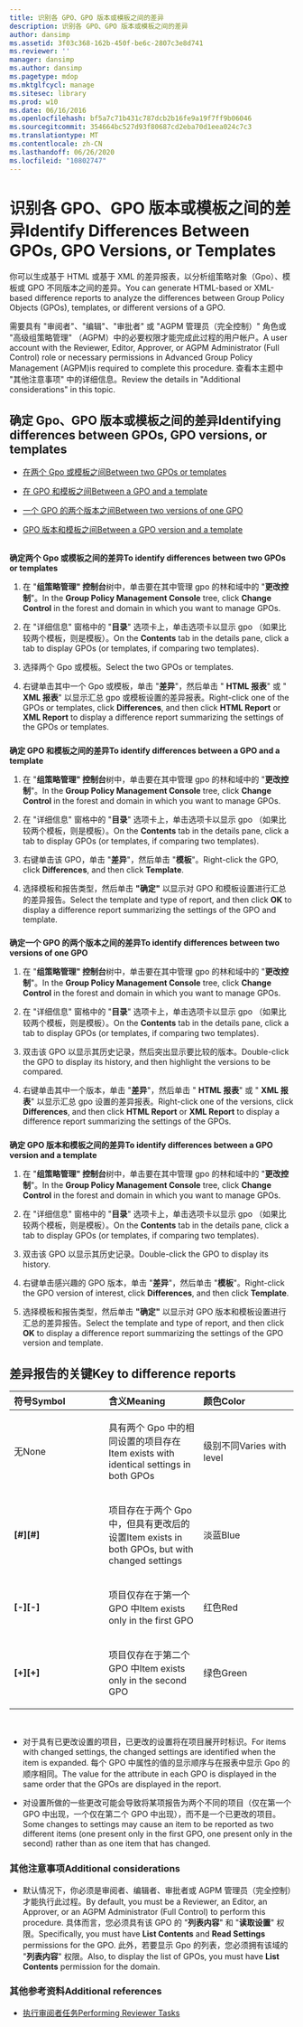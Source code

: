 ```yaml
---
title: 识别各 GPO、GPO 版本或模板之间的差异
description: 识别各 GPO、GPO 版本或模板之间的差异
author: dansimp
ms.assetid: 3f03c368-162b-450f-be6c-2807c3e8d741
ms.reviewer: ''
manager: dansimp
ms.author: dansimp
ms.pagetype: mdop
ms.mktglfcycl: manage
ms.sitesec: library
ms.prod: w10
ms.date: 06/16/2016
ms.openlocfilehash: bf5a7c71b431c787dcb2b16fe9a19f7ff9b06046
ms.sourcegitcommit: 354664bc527d93f80687cd2eba70d1eea024c7c3
ms.translationtype: MT
ms.contentlocale: zh-CN
ms.lasthandoff: 06/26/2020
ms.locfileid: "10802747"
---
```

# <span data-ttu-id="44368-103">识别各 GPO、GPO 版本或模板之间的差异</span><span class="sxs-lookup"><span data-stu-id="44368-103">Identify Differences Between GPOs, GPO Versions, or Templates</span></span>


<span data-ttu-id="44368-104">你可以生成基于 HTML 或基于 XML 的差异报表，以分析组策略对象（Gpo）、模板或 GPO 不同版本之间的差异。</span><span class="sxs-lookup"><span data-stu-id="44368-104">You can generate HTML-based or XML-based difference reports to analyze the differences between Group Policy Objects (GPOs), templates, or different versions of a GPO.</span></span>

<span data-ttu-id="44368-105">需要具有 "审阅者"、"编辑"、"审批者" 或 "AGPM 管理员（完全控制）" 角色或 "高级组策略管理" （AGPM）中的必要权限才能完成此过程的用户帐户。</span><span class="sxs-lookup"><span data-stu-id="44368-105">A user account with the Reviewer, Editor, Approver, or AGPM Administrator (Full Control) role or necessary permissions in Advanced Group Policy Management (AGPM)is required to complete this procedure.</span></span> <span data-ttu-id="44368-106">查看本主题中 "其他注意事项" 中的详细信息。</span><span class="sxs-lookup"><span data-stu-id="44368-106">Review the details in "Additional considerations" in this topic.</span></span>

## <span data-ttu-id="44368-107">确定 Gpo、GPO 版本或模板之间的差异</span><span class="sxs-lookup"><span data-stu-id="44368-107">Identifying differences between GPOs, GPO versions, or templates</span></span>


-   [<span data-ttu-id="44368-108">在两个 Gpo 或模板之间</span><span class="sxs-lookup"><span data-stu-id="44368-108">Between two GPOs or templates</span></span>](#bkmk-two-gpos)

-   [<span data-ttu-id="44368-109">在 GPO 和模板之间</span><span class="sxs-lookup"><span data-stu-id="44368-109">Between a GPO and a template</span></span>](#bkmk-gpo-and-template)

-   [<span data-ttu-id="44368-110">一个 GPO 的两个版本之间</span><span class="sxs-lookup"><span data-stu-id="44368-110">Between two versions of one GPO</span></span>](#bkmk-two-versions)

-   [<span data-ttu-id="44368-111">GPO 版本和模板之间</span><span class="sxs-lookup"><span data-stu-id="44368-111">Between a GPO version and a template</span></span>](#bkmk-gpo-version-and-template)

## <a href="" id="bkmk-two-gpos"></a>


**<span data-ttu-id="44368-112">确定两个 Gpo 或模板之间的差异</span><span class="sxs-lookup"><span data-stu-id="44368-112">To identify differences between two GPOs or templates</span></span>**

1.  <span data-ttu-id="44368-113">在 "**组策略管理" 控制台**树中，单击要在其中管理 gpo 的林和域中的 "**更改控制**"。</span><span class="sxs-lookup"><span data-stu-id="44368-113">In the **Group Policy Management Console** tree, click **Change Control** in the forest and domain in which you want to manage GPOs.</span></span>

2.  <span data-ttu-id="44368-114">在 "详细信息" 窗格中的 "**目录**" 选项卡上，单击选项卡以显示 gpo （如果比较两个模板，则是模板）。</span><span class="sxs-lookup"><span data-stu-id="44368-114">On the **Contents** tab in the details pane, click a tab to display GPOs (or templates, if comparing two templates).</span></span>

3.  <span data-ttu-id="44368-115">选择两个 Gpo 或模板。</span><span class="sxs-lookup"><span data-stu-id="44368-115">Select the two GPOs or templates.</span></span>

4.  <span data-ttu-id="44368-116">右键单击其中一个 Gpo 或模板，单击 "**差异**"，然后单击 " **HTML 报表**" 或 " **XML 报表**" 以显示汇总 gpo 或模板设置的差异报表。</span><span class="sxs-lookup"><span data-stu-id="44368-116">Right-click one of the GPOs or templates, click **Differences**, and then click **HTML Report** or **XML Report** to display a difference report summarizing the settings of the GPOs or templates.</span></span>

### <a href="" id="bkmk-gpo-and-template"></a>

**<span data-ttu-id="44368-117">确定 GPO 和模板之间的差异</span><span class="sxs-lookup"><span data-stu-id="44368-117">To identify differences between a GPO and a template</span></span>**

1.  <span data-ttu-id="44368-118">在 "**组策略管理" 控制台**树中，单击要在其中管理 gpo 的林和域中的 "**更改控制**"。</span><span class="sxs-lookup"><span data-stu-id="44368-118">In the **Group Policy Management Console** tree, click **Change Control** in the forest and domain in which you want to manage GPOs.</span></span>

2.  <span data-ttu-id="44368-119">在 "详细信息" 窗格中的 "**目录**" 选项卡上，单击选项卡以显示 gpo （如果比较两个模板，则是模板）。</span><span class="sxs-lookup"><span data-stu-id="44368-119">On the **Contents** tab in the details pane, click a tab to display GPOs (or templates, if comparing two templates).</span></span>

3.  <span data-ttu-id="44368-120">右键单击该 GPO，单击 "**差异**"，然后单击 "**模板**"。</span><span class="sxs-lookup"><span data-stu-id="44368-120">Right-click the GPO, click **Differences**, and then click **Template**.</span></span>

4.  <span data-ttu-id="44368-121">选择模板和报告类型，然后单击 **"确定"** 以显示对 GPO 和模板设置进行汇总的差异报告。</span><span class="sxs-lookup"><span data-stu-id="44368-121">Select the template and type of report, and then click **OK** to display a difference report summarizing the settings of the GPO and template.</span></span>

### <a href="" id="bkmk-two-versions"></a>

**<span data-ttu-id="44368-122">确定一个 GPO 的两个版本之间的差异</span><span class="sxs-lookup"><span data-stu-id="44368-122">To identify differences between two versions of one GPO</span></span>**

1.  <span data-ttu-id="44368-123">在 "**组策略管理" 控制台**树中，单击要在其中管理 gpo 的林和域中的 "**更改控制**"。</span><span class="sxs-lookup"><span data-stu-id="44368-123">In the **Group Policy Management Console** tree, click **Change Control** in the forest and domain in which you want to manage GPOs.</span></span>

2.  <span data-ttu-id="44368-124">在 "详细信息" 窗格中的 "**目录**" 选项卡上，单击选项卡以显示 gpo （如果比较两个模板，则是模板）。</span><span class="sxs-lookup"><span data-stu-id="44368-124">On the **Contents** tab in the details pane, click a tab to display GPOs (or templates, if comparing two templates).</span></span>

3.  <span data-ttu-id="44368-125">双击该 GPO 以显示其历史记录，然后突出显示要比较的版本。</span><span class="sxs-lookup"><span data-stu-id="44368-125">Double-click the GPO to display its history, and then highlight the versions to be compared.</span></span>

4.  <span data-ttu-id="44368-126">右键单击其中一个版本，单击 "**差异**"，然后单击 " **HTML 报表**" 或 " **XML 报表**" 以显示汇总 gpo 设置的差异报表。</span><span class="sxs-lookup"><span data-stu-id="44368-126">Right-click one of the versions, click **Differences**, and then click **HTML Report** or **XML Report** to display a difference report summarizing the settings of the GPOs.</span></span>

### <a href="" id="bkmk-gpo-version-and-template"></a>

**<span data-ttu-id="44368-127">确定 GPO 版本和模板之间的差异</span><span class="sxs-lookup"><span data-stu-id="44368-127">To identify differences between a GPO version and a template</span></span>**

1.  <span data-ttu-id="44368-128">在 "**组策略管理" 控制台**树中，单击要在其中管理 gpo 的林和域中的 "**更改控制**"。</span><span class="sxs-lookup"><span data-stu-id="44368-128">In the **Group Policy Management Console** tree, click **Change Control** in the forest and domain in which you want to manage GPOs.</span></span>

2.  <span data-ttu-id="44368-129">在 "详细信息" 窗格中的 "**目录**" 选项卡上，单击选项卡以显示 gpo （如果比较两个模板，则是模板）。</span><span class="sxs-lookup"><span data-stu-id="44368-129">On the **Contents** tab in the details pane, click a tab to display GPOs (or templates, if comparing two templates).</span></span>

3.  <span data-ttu-id="44368-130">双击该 GPO 以显示其历史记录。</span><span class="sxs-lookup"><span data-stu-id="44368-130">Double-click the GPO to display its history.</span></span>

4.  <span data-ttu-id="44368-131">右键单击感兴趣的 GPO 版本，单击 "**差异**"，然后单击 "**模板**"。</span><span class="sxs-lookup"><span data-stu-id="44368-131">Right-click the GPO version of interest, click **Differences**, and then click **Template**.</span></span>

5.  <span data-ttu-id="44368-132">选择模板和报告类型，然后单击 **"确定"** 以显示对 GPO 版本和模板设置进行汇总的差异报告。</span><span class="sxs-lookup"><span data-stu-id="44368-132">Select the template and type of report, and then click **OK** to display a difference report summarizing the settings of the GPO version and template.</span></span>

## <span data-ttu-id="44368-133">差异报告的关键</span><span class="sxs-lookup"><span data-stu-id="44368-133">Key to difference reports</span></span>


<table>
<colgroup>
<col width="33%" />
<col width="33%" />
<col width="33%" />
</colgroup>
<thead>
<tr class="header">
<th align="left"><span data-ttu-id="44368-134">符号</span><span class="sxs-lookup"><span data-stu-id="44368-134">Symbol</span></span></th>
<th align="left"><span data-ttu-id="44368-135">含义</span><span class="sxs-lookup"><span data-stu-id="44368-135">Meaning</span></span></th>
<th align="left"><span data-ttu-id="44368-136">颜色</span><span class="sxs-lookup"><span data-stu-id="44368-136">Color</span></span></th>
</tr>
</thead>
<tbody>
<tr class="odd">
<td align="left"><p><span data-ttu-id="44368-137">无</span><span class="sxs-lookup"><span data-stu-id="44368-137">None</span></span></p></td>
<td align="left"><p><span data-ttu-id="44368-138">具有两个 Gpo 中的相同设置的项目存在</span><span class="sxs-lookup"><span data-stu-id="44368-138">Item exists with identical settings in both GPOs</span></span></p></td>
<td align="left"><p><span data-ttu-id="44368-139">级别不同</span><span class="sxs-lookup"><span data-stu-id="44368-139">Varies with level</span></span></p></td>
</tr>
<tr class="even">
<td align="left"><p><strong><span data-ttu-id="44368-140">[#]</span><span class="sxs-lookup"><span data-stu-id="44368-140">[#]</span></span></strong></p></td>
<td align="left"><p><span data-ttu-id="44368-141">项目存在于两个 Gpo 中，但具有更改后的设置</span><span class="sxs-lookup"><span data-stu-id="44368-141">Item exists in both GPOs, but with changed settings</span></span></p></td>
<td align="left"><p><span data-ttu-id="44368-142">淡蓝</span><span class="sxs-lookup"><span data-stu-id="44368-142">Blue</span></span></p></td>
</tr>
<tr class="odd">
<td align="left"><p><strong><span data-ttu-id="44368-143">[-]</span><span class="sxs-lookup"><span data-stu-id="44368-143">[-]</span></span></strong></p></td>
<td align="left"><p><span data-ttu-id="44368-144">项目仅存在于第一个 GPO 中</span><span class="sxs-lookup"><span data-stu-id="44368-144">Item exists only in the first GPO</span></span></p></td>
<td align="left"><p><span data-ttu-id="44368-145">红色</span><span class="sxs-lookup"><span data-stu-id="44368-145">Red</span></span></p></td>
</tr>
<tr class="even">
<td align="left"><p><strong><span data-ttu-id="44368-146">[+]</span><span class="sxs-lookup"><span data-stu-id="44368-146">[+]</span></span></strong></p></td>
<td align="left"><p><span data-ttu-id="44368-147">项目仅存在于第二个 GPO 中</span><span class="sxs-lookup"><span data-stu-id="44368-147">Item exists only in the second GPO</span></span></p></td>
<td align="left"><p><span data-ttu-id="44368-148">绿色</span><span class="sxs-lookup"><span data-stu-id="44368-148">Green</span></span></p></td>
</tr>
</tbody>
</table>

 

-   <span data-ttu-id="44368-149">对于具有已更改设置的项目，已更改的设置将在项目展开时标识。</span><span class="sxs-lookup"><span data-stu-id="44368-149">For items with changed settings, the changed settings are identified when the item is expanded.</span></span> <span data-ttu-id="44368-150">每个 GPO 中属性的值的显示顺序与在报表中显示 Gpo 的顺序相同。</span><span class="sxs-lookup"><span data-stu-id="44368-150">The value for the attribute in each GPO is displayed in the same order that the GPOs are displayed in the report.</span></span>

-   <span data-ttu-id="44368-151">对设置所做的一些更改可能会导致将某项报告为两个不同的项目（仅在第一个 GPO 中出现，一个仅在第二个 GPO 中出现），而不是一个已更改的项目。</span><span class="sxs-lookup"><span data-stu-id="44368-151">Some changes to settings may cause an item to be reported as two different items (one present only in the first GPO, one present only in the second) rather than as one item that has changed.</span></span>

### <span data-ttu-id="44368-152">其他注意事项</span><span class="sxs-lookup"><span data-stu-id="44368-152">Additional considerations</span></span>

-   <span data-ttu-id="44368-153">默认情况下，你必须是审阅者、编辑者、审批者或 AGPM 管理员（完全控制）才能执行此过程。</span><span class="sxs-lookup"><span data-stu-id="44368-153">By default, you must be a Reviewer, an Editor, an Approver, or an AGPM Administrator (Full Control) to perform this procedure.</span></span> <span data-ttu-id="44368-154">具体而言，您必须具有该 GPO 的 "**列表内容**" 和 "**读取设置**" 权限。</span><span class="sxs-lookup"><span data-stu-id="44368-154">Specifically, you must have **List Contents** and **Read Settings** permissions for the GPO.</span></span> <span data-ttu-id="44368-155">此外，若要显示 Gpo 的列表，您必须拥有该域的 "**列表内容**" 权限。</span><span class="sxs-lookup"><span data-stu-id="44368-155">Also, to display the list of GPOs, you must have **List Contents** permission for the domain.</span></span>

### <span data-ttu-id="44368-156">其他参考资料</span><span class="sxs-lookup"><span data-stu-id="44368-156">Additional references</span></span>

-   [<span data-ttu-id="44368-157">执行审阅者任务</span><span class="sxs-lookup"><span data-stu-id="44368-157">Performing Reviewer Tasks</span></span>](performing-reviewer-tasks-agpm40.md)

 

 





